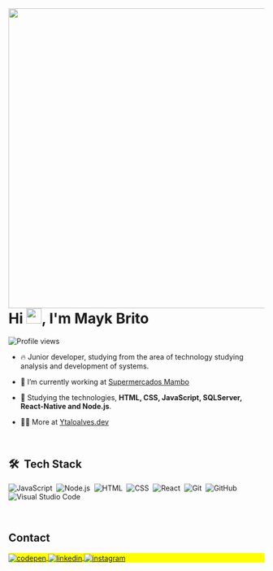 <img align="right" height="590em" src="https://raw.githubusercontent.com/gist/Ytalo-Alves/b10aad1a8bea52afd8f23225f26155ad/raw/5d2dd340e65050813e2f02507e78f6c861e3be91/githubcard.svg"/>
<h1 align="left">Hi <img src="https://raw.githubusercontent.com/kaueMarques/kaueMarques/master/hi.gif" height="30px">, I'm Mayk Brito</h1>
<p align="left"> <img src="https://komarev.com/ghpvc/?username=Ytalo-Alves&color=yellow" alt="Profile views" /> </p>

- 🔥 Junior developer, studying from the area of technology studying analysis and development of systems.
  
- 🔭 I’m currently working at [Supermercados Mambo](https://www.mambo.com.br/)
  
- 💬 Studying the technologies, **HTML, CSS, JavaScript, SQLServer, React-Native and Node.js**.

- 👨‍💻 More at [Ytaloalves.dev](https://YtaloAlves.dev)

<br>

## 🛠 &nbsp;Tech Stack

![JavaScript](https://img.shields.io/badge/-JavaScript-05122A?style=flat&logo=javascript)&nbsp;
![Node.js](https://img.shields.io/badge/-Node.js-05122A?style=flat&logo=node.js)&nbsp;
![HTML](https://img.shields.io/badge/-HTML-05122A?style=flat&logo=HTML5)&nbsp;
![CSS](https://img.shields.io/badge/-CSS-05122A?style=flat&logo=CSS3&logoColor=1572B6)&nbsp;
![React](https://img.shields.io/badge/-React-05122A?style=flat&logo=react)&nbsp;
![Git](https://img.shields.io/badge/-Git-05122A?style=flat&logo=git)&nbsp;
![GitHub](https://img.shields.io/badge/-GitHub-05122A?style=flat&logo=github)&nbsp;
![Visual Studio Code](https://img.shields.io/badge/-Visual%20Studio%20Code-05122A?style=flat&logo=visual-studio-code&logoColor=007ACC)&nbsp;

<br>

## Contact

<p align="left" style="background:yellow">
<a href="https://codepen.io/Ytalo-Alves" target="_blank">
  <img align="center" src="https://img.shields.io/badge/-Ytalo%20Alves-05122A?style=flat&logo=codepen" alt="codepen"/>
</a>
<a href="https://www.linkedin.com/in/ytalo-alves-9253901a2/" target="_blank">
  <img align="center" src="https://img.shields.io/badge/-Ytalo%20Alves-05122A?style=flat&logo=linkedin" alt="linkedin"/>
</a>
<a href="https://www.instagram.com/alves_97_/" target="_blank">
 <img align="center" src="https://img.shields.io/badge/-Ytalo%20Alves-05122A?style=flat&logo=instagram" alt="instagram"/>
</a>
</p>

<!--

<img width="490em" src="https://github-readme-twitter-gazf.vercel.app/api?id=maykbrito&layout=wide&show_reply=off&show_retweet=off" />


**maykbrito/maykbrito** is a ✨ _special_ ✨ repository because its `README.md` (this file) appears on your GitHub profile.

Here are some ideas to get you started:

- 🔭 I’m currently working on ...
- 🌱 I’m currently learning ...
- 👯 I’m looking to collaborate on ...
- 🤔 I’m looking for help with ...
- 💬 Ask me about ...
- 📫 How to reach me: ...
- 😄 Pronouns: ...
- ⚡ Fun fact: ...
-->
